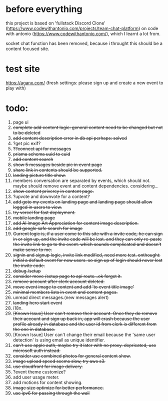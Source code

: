 # before everything

this project is based on 'fullstack Discord Clone' (https://www.codewithantonio.com/projects/team-chat-platform) on code with antonio (https://www.codewithantonio.com/), which I learnt a lot from.

socket chat function has been removed, because i throught this should
be a content focused site.

# test site

https://aganx.com/
(fresh settings: please sign up and create a new event to play with)

# todo:
1. page ui
2. ~~complete add content logic: general content need to be changed but not to be deleted~~
3. ~~add content description error in ~~db~~ api perhaps: solved~~
4. ?get pic exif?
5. ~~??connect api for messages~~
6. ~~prisma schema uuid to cuid~~
7. ~~add content search~~
8. ~~show 5 messages beside pic in event page~~
9. ~~share link in contents should be supported.~~
10. ~~landing picture title show.~~
11. members conversation are separated by events, which should not. maybe should remove event and content dependencies. considering...
12. ~~show content privercy in content page.~~
13. ?upvote and downvote for a content?
14. ~~add goto my events on landing page and landing page should allow logged in users to view.~~
15. ~~try vercel for fast deployment.~~
16. ~~mobile landing page~~
17. ~~add AI Image Art Appreciation for content image description.~~
18. ~~add google safe search for image~~ 
19. ~~Current logic is, if a user come to this site with a invite code, he can sign in or sign up, and the invite code will be lost. and they can only re-paste the invite link to go to the event. which sounds complicated and doesn't make sense to me.~~ 
20. ~~signin and signup logic, invite link modified, need more test. onthought: initial a default event for new users. so sign up of login should never lost the invite code.~~
21. ~~debug /setup~~
22. ~~consider move /setup page to api route...ok forget it.~~
23. ~~remove account after clerk account deleted.~~
24. ~~move event image to content and add 'to event title image'~~
25. ~~minimal members lists in event and content pages.~~
26. unread direct messages.(new messages alert)
27. ~~landing hero start event~~
28. i18n.
29. ~~[Known Issue] User can't remove their account. Once they do remove their account and sign up back in, app will crash because the user profile already in database and the user id from clerk is different from the one in database.~~
30. [Known Issue] User can't change their email because the 'same user detection' is using email as unique identifier.
31. ~~can't use apple auth, maybe try it later with no proxy. depricated, use microsoft auth instead.~~
32. ~~consider use combined photos for general content show.~~
33. ~~image upload speed seems slow, try aws s3.~~
34. ~~use cloudfront for image delivery.~~
35. ?event theme customize?
36. add user usage meter.
37. add motions for content showing.
38. ~~image size optimize for better performance.~~
39. ~~use ipv6 for passing through the wall~~